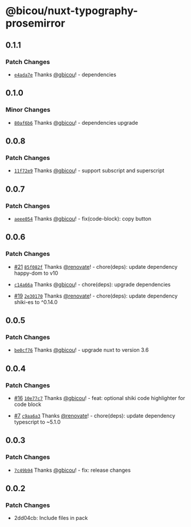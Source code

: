 # @bicou/nuxt-typography-prosemirror

## 0.1.1

### Patch Changes

- [`e4ada7e`](https://github.com/gbicou/nuxt-typography-prosemirror/commit/e4ada7e187185ac9a3fbeaeeb75ef4aec2c2f1f3) Thanks [@gbicou](https://github.com/gbicou)! - dependencies

## 0.1.0

### Minor Changes

- [`80af6b6`](https://github.com/gbicou/nuxt-typography-prosemirror/commit/80af6b63a064901a68c379a0ee821bf54367539f) Thanks [@gbicou](https://github.com/gbicou)! - dependencies upgrade

## 0.0.8

### Patch Changes

- [`11f72e9`](https://github.com/gbicou/nuxt-typography-prosemirror/commit/11f72e9f294615ad37bf1eae8dd1579537aa46f9) Thanks [@gbicou](https://github.com/gbicou)! - support subscript and superscript

## 0.0.7

### Patch Changes

- [`aeee054`](https://github.com/gbicou/nuxt-typography-prosemirror/commit/aeee054d0a27df5e407db9cf9136ae5504c87dbb) Thanks [@gbicou](https://github.com/gbicou)! - fix(code-block): copy button

## 0.0.6

### Patch Changes

- [#21](https://github.com/gbicou/nuxt-typography-prosemirror/pull/21) [`85f082f`](https://github.com/gbicou/nuxt-typography-prosemirror/commit/85f082ff8eb71c07dd76112e0b006fde23bb6f0b) Thanks [@renovate](https://github.com/apps/renovate)! - chore(deps): update dependency happy-dom to v10

- [`c14a66a`](https://github.com/gbicou/nuxt-typography-prosemirror/commit/c14a66acc16c461a482c8ce938cb933df10f8aae) Thanks [@gbicou](https://github.com/gbicou)! - chore(deps): upgrade dependencies

- [#19](https://github.com/gbicou/nuxt-typography-prosemirror/pull/19) [`2e30170`](https://github.com/gbicou/nuxt-typography-prosemirror/commit/2e301708cd009bef34c480bbde4c6ac547a8000d) Thanks [@renovate](https://github.com/apps/renovate)! - chore(deps): update dependency shiki-es to ^0.14.0

## 0.0.5

### Patch Changes

- [`be0cf76`](https://github.com/gbicou/nuxt-typography-prosemirror/commit/be0cf76ef1e3159c7b578a988049914013d8591c) Thanks [@gbicou](https://github.com/gbicou)! - upgrade nuxt to version 3.6

## 0.0.4

### Patch Changes

- [#16](https://github.com/gbicou/nuxt-typography-prosemirror/pull/16) [`10e77c7`](https://github.com/gbicou/nuxt-typography-prosemirror/commit/10e77c719d4a49a1e413893d3abaa9d1c99d2a91) Thanks [@gbicou](https://github.com/gbicou)! - feat: optional shiki code highlighter for code block

- [#7](https://github.com/gbicou/nuxt-typography-prosemirror/pull/7) [`c9aa6a3`](https://github.com/gbicou/nuxt-typography-prosemirror/commit/c9aa6a31a2ccac7566b3884b042310418fce7097) Thanks [@renovate](https://github.com/apps/renovate)! - chore(deps): update dependency typescript to ~5.1.0

## 0.0.3

### Patch Changes

- [`7c49b94`](https://github.com/gbicou/nuxt-typography-prosemirror/commit/7c49b945a6c30981be290adc18521978fecdabbe) Thanks [@gbicou](https://github.com/gbicou)! - fix: release changes

## 0.0.2

### Patch Changes

- 2dd04cb: Include files in pack
